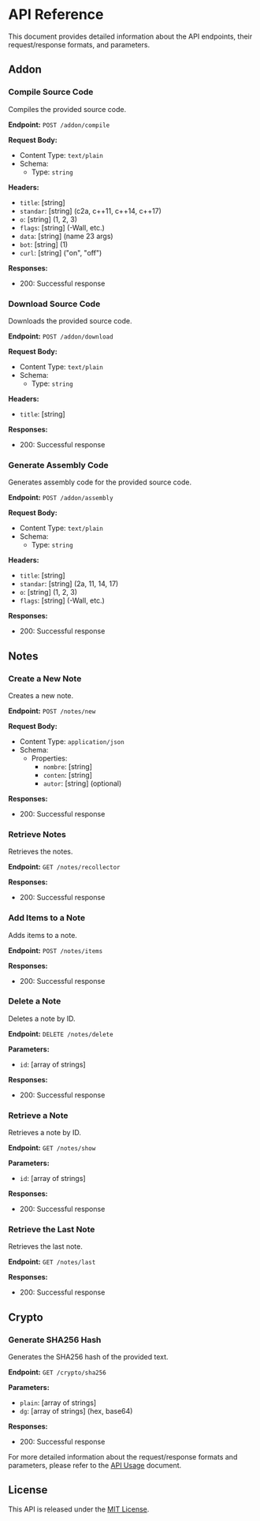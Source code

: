 # API Reference

This document provides detailed information about the API endpoints, their request/response formats, and parameters.

## Addon

### Compile Source Code

Compiles the provided source code.

**Endpoint:** `POST /addon/compile`

**Request Body:**

- Content Type: `text/plain`
- Schema:
  - Type: `string`

**Headers:**

- `title`: [string]
- `standar`: [string] (c2a, c++11, c++14, c++17)
- `o`: [string] (1, 2, 3)
- `flags`: [string] (-Wall, etc.)
- `data`: [string] (name 23 args)
- `bot`: [string] (1)
- `curl`: [string] ("on", "off")

**Responses:**

- 200: Successful response

### Download Source Code

Downloads the provided source code.

**Endpoint:** `POST /addon/download`

**Request Body:**

- Content Type: `text/plain`
- Schema:
  - Type: `string`

**Headers:**

- `title`: [string]

**Responses:**

- 200: Successful response

### Generate Assembly Code

Generates assembly code for the provided source code.

**Endpoint:** `POST /addon/assembly`

**Request Body:**

- Content Type: `text/plain`
- Schema:
  - Type: `string`

**Headers:**

- `title`: [string]
- `standar`: [string] (2a, 11, 14, 17)
- `o`: [string] (1, 2, 3)
- `flags`: [string] (-Wall, etc.)

**Responses:**

- 200: Successful response

## Notes

### Create a New Note

Creates a new note.

**Endpoint:** `POST /notes/new`

**Request Body:**

- Content Type: `application/json`
- Schema:
  - Properties:
    - `nombre`: [string]
    - `conten`: [string]
    - `autor`: [string] (optional)

**Responses:**

- 200: Successful response

### Retrieve Notes

Retrieves the notes.

**Endpoint:** `GET /notes/recollector`

**Responses:**

- 200: Successful response

### Add Items to a Note

Adds items to a note.

**Endpoint:** `POST /notes/items`

**Responses:**

- 200: Successful response

### Delete a Note

Deletes a note by ID.

**Endpoint:** `DELETE /notes/delete`

**Parameters:**

- `id`: [array of strings]

**Responses:**

- 200: Successful response

### Retrieve a Note

Retrieves a note by ID.

**Endpoint:** `GET /notes/show`

**Parameters:**

- `id`: [array of strings]

**Responses:**

- 200: Successful response

### Retrieve the Last Note

Retrieves the last note.

**Endpoint:** `GET /notes/last`

**Responses:**

- 200: Successful response

## Crypto

### Generate SHA256 Hash

Generates the SHA256 hash of the provided text.

**Endpoint:** `GET /crypto/sha256`

**Parameters:**

- `plain`: [array of strings]
- `dg`: [array of strings] (hex, base64)

**Responses:**

- 200: Successful response

For more detailed information about the request/response formats and parameters, please refer to the [API Usage](api-usage.md) document.

## License

This API is released under the [MIT License](LICENSE).
